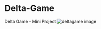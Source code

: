 # Delta-Game
Delta Game - Mini Project
![deltagame image](https://github.com/Mohd1999-collb/Delta-Game/assets/96992202/db89c987-4ec8-46f4-a33d-ee66c0b60087)
